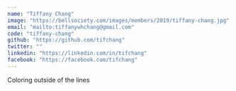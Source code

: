 ```yaml
---
name: "Tiffany Chang"
image: "https://bellsociety.com/images/members/2019/tiffany-chang.jpg"
email: "mailto:tiffanywhchang@gmail.com"
code: "tiffany-chang"
github: "https://github.com/tifchang"
twitter: ""
linkedin: "https://linkedin.com/in/tifchang"
facebook: "https://facebook.com/tifchang"
---
```

Coloring outside of the lines